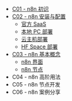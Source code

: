 - [C01 - n8n 初识](c01/ "Capter01 n8n 初识")
- [C02 - n8n 安装与配置](c02/ "Capter02 n8n 安装与配置")
  - [官方 SaaS](c02/saas.md)
  - [本地 PC 部署](c02/local-pc-deploy.md)
  - [云主机部署](c02/cloud-host-deploy.md)
  - [HF Space 部署](c02/hf-space-deploy.md)
- [C03 - n8n 基本概念](c03/ "Capter03 n8n 基本概念")
  - [n8n 界面](c03/n8n-workspace.md)
  - [n8n 节点](c03/n8n-nodes.md)
- C04 - n8n 高阶用法
- C05 - n8n 节点开发
- C06 - n8n 案例分享
